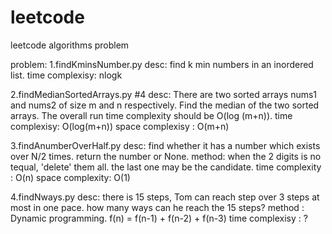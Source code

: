# leetcode
leetcode algorithms problem  

problem:
1.findKminsNumber.py
  desc: find k min numbers in an inordered list.
  time complexisy: nlogk

2.findMedianSortedArrays.py
  #4
  desc: There are two sorted arrays nums1 and nums2 of size m and n respectively. Find the median of the two sorted arrays. The overall run time complexity        should be O(log (m+n)).
  time complexisy: O(log(m+n))
  space complexisy : O(m+n)

3.findAnumberOverHalf.py
  desc: find whether it has a number which exists over N/2 times. return the number or None.
  method: when the 2 digits is no tequal, 'delete' them all. the last one may be the candidate.
  time complexity : O(n)
  space complexity: O(1)

4.findNways.py
  desc: there is 15 steps, Tom can reach step over 3 steps at most in one pace. how many ways can he reach the 15 steps?
  method : Dynamic programming. f(n) = f(n-1) + f(n-2) + f(n-3)
  time complexisy : ?
